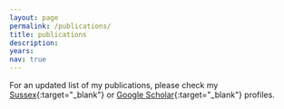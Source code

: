 ```yaml
---
layout: page
permalink: /publications/
title: publications
description:
years:
nav: true
---
```


For an updated list of my publications, please check my [Sussex](https://profiles.sussex.ac.uk/p334868-george-parisis/publications){:target="_blank"} or [Google Scholar](https://scholar.google.com/citations?user=Jsmd7a0AAAAJ){:target="_blank"} profiles.